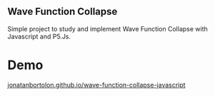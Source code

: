 ## Wave Function Collapse

Simple project to study and implement Wave Function Collapse with Javascript and P5.Js.

# Demo
[jonatanbortolon.github.io/wave-function-collapse-javascript](http://jonatanbortolon.github.io/wave-function-collapse-javascript)